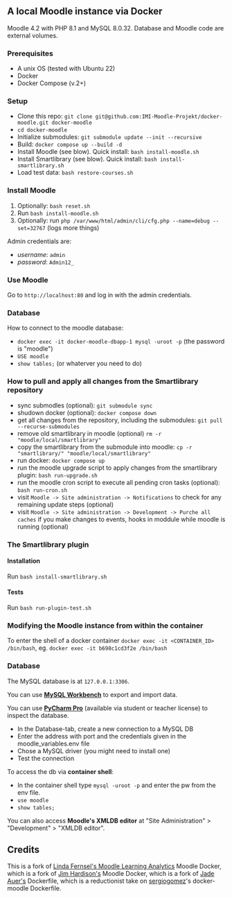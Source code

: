 ## A local Moodle instance via Docker

Moodle 4.2 with PHP 8.1 and MySQL 8.0.32. Database and Moodle code are external volumes.

### Prerequisites
* A unix OS (tested with Ubuntu 22)
* Docker
* Docker Compose (v.2+)

### Setup
* Clone this repo: `git clone git@github.com:IMI-Moodle-Projekt/docker-moodle.git docker-moodle`
* `cd docker-moodle`
* Initialize submodules: `git submodule update --init --recursive`
* Build: `docker compose up --build -d`
* Install Moodle (see blow). Quick install: `bash install-moodle.sh`
* Install Smartlibrary (see blow). Quick install: `bash install-smartlibrary.sh`
* Load test data: `bash restore-courses.sh`

### Install Moodle
1. Optionally: `bash reset.sh`
2. Run `bash install-moodle.sh`
3. Optionally: run `php /var/www/html/admin/cli/cfg.php --name=debug --set=32767` (logs more things)

Admin credentials are:
* *username*: `admin`
* *password*: `Admin12_`

### Use Moodle
Go to `http://localhost:80` and log in with the admin credentials.

### Database
How to connect to the moodle database:
* `docker exec -it docker-moodle-dbapp-1 mysql -uroot -p` (the password is "moodle")
* `USE moodle`
* `show tables;` (or whaterver you need to do)

### How to pull and apply all changes from the Smartlibrary repository
* sync submodles (optional): `git submodule sync`
* shudown docker (optional): `docker compose down`
* get all changes from the repository, including the submodules: `git pull --recurse-submodules`
* remove old smartlibrary in moodle (optional) `rm -r "moodle/local/smartlibrary"`
* copy the smartlibrary from the submodule into moodle: `cp -r "smartlibrary/" "moodle/local/smartlibrary"`
* run docker: `docker compose up`
* run the moodle upgrade script to apply changes from the smartlibrary plugin: `bash run-upgrade.sh`
* run the moodle cron script to execute all pending cron tasks (optional): `bash run-cron.sh`
* visit `Moodle -> Site administration -> Notifications` to check for any remaining update steps (optional)
* visit `Moodle -> Site administration -> Development -> Purche all caches` if you make changes to events, hooks in moddule while moodle is running (optional)

### The Smartlibrary plugin
#### Installation
Run `bash install-smartlibrary.sh`

#### Tests
Run `bash run-plugin-test.sh`

### Modifying the Moodle instance from within the container
To enter the shell of a docker container
`docker exec -it <CONTAINER_ID> /bin/bash`, eg. `docker exec -it b698c1cd3f2e /bin/bash`

### Database 
The MySQL database is at `127.0.0.1:3306`.

You can use **[MySQL Workbench](https://www.mysql.com/products/workbench/)** to export and import data.

You can use **[PyCharm Pro](https://www.jetbrains.com/help/pycharm/mysql.html)** (available via student or teacher license) to inspect the database. 
* In the Database-tab, create a new connection to a MySQL DB
* Enter the address with port and the credentials given in the moodle_variables.env file
* Chose a MySQL driver (you might need to install one)
* Test the connection

To access the db via **container shell**: 
* In the container shell type `mysql -uroot -p` and enter the pw from the env file.
* `use moodle`
* `show tables;`

You can also access **Moodle's XMLDB editor** at "Site Administration" > "Development" > "XMLDB editor".

## Credits
This is a fork of [Linda Fernsel's Moodle Learning Analytics](https://gitlab.com/iug-research/moodle-learning-analytics/docker-moodle.git) Moodle Docker, which is a fork of [Jim Hardison's](https://github.com/jmhardison/docker-moodle/pkgs/container/docker-moodle) Moodle Docker, which is a fork of [Jade Auer's](https://github.com/jda/docker-moodle) Dockerfile, which is a reductionist take on [sergiogomez](https://github.com/sergiogomez/)'s docker-moodle Dockerfile.
